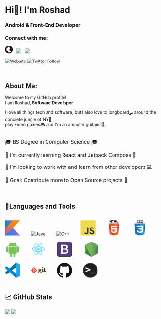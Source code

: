 <div>
    <h1> Hi👋! I'm Roshad</h1>
    <h3> Android & Front-End Developer</u></h4>
  <h3>Connect with me:</h3>
  
  <a href="http://roshadguerrier.com"><img height="25" src="https://raw.githubusercontent.com/iconic/open-iconic/master/svg/globe.svg"></a>&nbsp;&nbsp;
  <a href="https://twitter.com/roshadgu"><img height="30" src="https://cdn.jsdelivr.net/npm/simple-icons@v3/icons/twitter.svg"></a>&nbsp;&nbsp;
  <a href="https://linkedin.com/in/roshadgu/"><img height="30" src="https://cdn.jsdelivr.net/npm/simple-icons@v3/icons/linkedin.svg"></a>&nbsp;&nbsp;
 
</div>

<div>

[![Website](http://img.shields.io/website?label=roshadguerrier.com&style=for-the-badge&url=http%3A%2F%2Froshadguerrier.com)](http://roshadguerrier.com)
[![Twitter Follow](https://img.shields.io/twitter/follow/roshadgu?color=1DA1F2&logo=twitter&style=for-the-badge)](https://twitter.com/intent/follow?original_referer=https%3A%2F%2Fgithub.com%2Froshadgu&screen_name=roshadgu)

</div>
</br>

<!-- ABOUT:START -->

<div>
    
<h2>About Me: </h2>
    
<span>
    <p>Welcome to my GitHub profile! <br/>I am Roshad,  <b>Software Developer</b></p>
    <p>I love all things tech and software, but I also love to longboard🛹 around the concrete jungle of NY🗽,<br /> play video games🎮 and I'm an amauter guitarist🎸.
    </p>
</span>
<div style= "display: flex">

<br/>

<span style="font-size:larger;">
    <p>🎓 BS Degree in Computer Science 🎓</p>
    <p>🤔 I’m currently learning React and Jetpack Compose 🚀</p>
    <p>👯 I’m looking to work with and learn from other developers 💻</p>
    <p>🥅 Goal: Contribute more to Open Source projects 🥅</p>
</span>

</div>
<!-- ABOUT:END -->
<br/>

<div>
<h2>🧰Languages and Tools</h2>
</br>
<img alt="Kotlin" width="50px" src="https://raw.githubusercontent.com/github/explore/80688e429a7d4ef2fca1e82350fe8e3517d3494d/topics/kotlin/kotlin.png"/>&nbsp;&nbsp;&nbsp;&nbsp;&nbsp;&nbsp;&nbsp;&nbsp;
<img alt="Java" width="50px" src="https://img.icons8.com/ios-filled/50/000000/java-coffee-cup-logo--v1.png" />&nbsp;&nbsp;&nbsp;&nbsp;&nbsp;&nbsp;&nbsp;&nbsp;
<img alt="C++" width="50px" src="https://img.icons8.com/color/48/000000/c-plus-plus-logo.png" />&nbsp;&nbsp;&nbsp;&nbsp;&nbsp;&nbsp;&nbsp;&nbsp;
<img alt="JavaScript" width="50px" src="https://raw.githubusercontent.com/github/explore/80688e429a7d4ef2fca1e82350fe8e3517d3494d/topics/javascript/javascript.png" />&nbsp;&nbsp;&nbsp;&nbsp;&nbsp;&nbsp;&nbsp;&nbsp;
<img alt="HTML5" width="50px" src="https://raw.githubusercontent.com/github/explore/80688e429a7d4ef2fca1e82350fe8e3517d3494d/topics/html/html.png" />&nbsp;&nbsp;&nbsp;&nbsp;&nbsp;&nbsp;&nbsp;&nbsp;
<img alt="CSS3" width="50px" src="https://raw.githubusercontent.com/github/explore/80688e429a7d4ef2fca1e82350fe8e3517d3494d/topics/css/css.png" />&nbsp;&nbsp;&nbsp;&nbsp;&nbsp;&nbsp;&nbsp;&nbsp;
</br></br>
<img alt="Android" width="50px" src="https://raw.githubusercontent.com/github/explore/80688e429a7d4ef2fca1e82350fe8e3517d3494d/topics/android/android.png" />&nbsp;&nbsp;&nbsp;&nbsp;&nbsp;&nbsp;&nbsp;&nbsp;
<img alt="React" width="50px" src="https://raw.githubusercontent.com/github/explore/80688e429a7d4ef2fca1e82350fe8e3517d3494d/topics/react/react.png" />&nbsp;&nbsp;&nbsp;&nbsp;&nbsp;&nbsp;&nbsp;&nbsp;
<img alt="Bootstrap" width="50px" src="https://raw.githubusercontent.com/github/explore/361e2821e2dea67711cde99c9c40ed357061cf27/topics/bootstrap/bootstrap.png" />&nbsp;&nbsp;&nbsp;&nbsp;&nbsp;&nbsp;&nbsp;&nbsp;&nbsp;
<img alt="Node.js" width="50px" src="https://raw.githubusercontent.com/github/explore/80688e429a7d4ef2fca1e82350fe8e3517d3494d/topics/nodejs/nodejs.png" />&nbsp;&nbsp;&nbsp;&nbsp;&nbsp;&nbsp;&nbsp;&nbsp;
</br></br>
<img alt="Visual Studio Code" width="50px" src="https://raw.githubusercontent.com/github/explore/80688e429a7d4ef2fca1e82350fe8e3517d3494d/topics/visual-studio-code/visual-studio-code.png"/>&nbsp;&nbsp;&nbsp;&nbsp;&nbsp;&nbsp;&nbsp;&nbsp;
<img alt="Git" width="50px" src="https://raw.githubusercontent.com/github/explore/80688e429a7d4ef2fca1e82350fe8e3517d3494d/topics/git/git.png" />&nbsp;&nbsp;&nbsp;&nbsp;&nbsp;&nbsp;&nbsp;&nbsp;
<img alt="GitHub" width="50px" src="https://raw.githubusercontent.com/github/explore/78df643247d429f6cc873026c0622819ad797942/topics/github/github.png" />&nbsp;&nbsp;&nbsp;&nbsp;&nbsp;&nbsp;&nbsp;&nbsp;
<img alt="Terminal" width="50px" src="https://raw.githubusercontent.com/github/explore/80688e429a7d4ef2fca1e82350fe8e3517d3494d/topics/terminal/terminal.png"/>&nbsp;&nbsp;&nbsp;&nbsp;&nbsp;&nbsp;&nbsp;&nbsp;
</div>
 </br>
  <div>

      
  <h2>📈 GitHub Stats</h2>
  <a href="https://github.com/roshadgu/roshadgu"><img align="center" src="https://github-readme-stats.vercel.app/api/top-langs/?username=roshadgu&amp;title_color=24292e&amp;text_color=24292e&amp;icon_color=24292e&amp;bg_color=ffffff"/></a>
  <a href="https://github.com/roshadgu/roshadgu"><img align="center" src="https://github-readme-stats.vercel.app/api?username=roshadgu&show_icons=true&hide_border=true"/></a><br/>  
      

</div>
</div>
</div>

[website]: https://www.roshadguerrier.com
[twitter]: https://twitter.com/roshadgu
[linkedin]: https://www.linkedin.com/in/roshadgu
